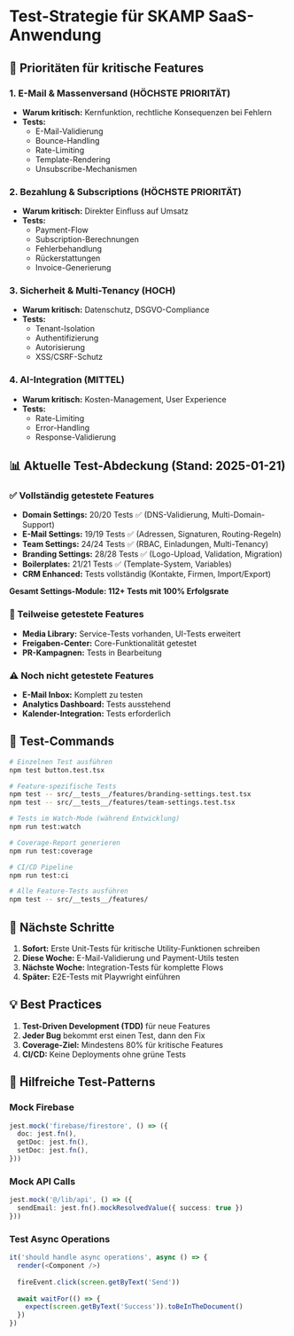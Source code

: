 # Test-Strategie für SKAMP SaaS-Anwendung

## 🎯 Prioritäten für kritische Features

### 1. **E-Mail & Massenversand** (HÖCHSTE PRIORITÄT)
- **Warum kritisch:** Kernfunktion, rechtliche Konsequenzen bei Fehlern
- **Tests:**
  - E-Mail-Validierung
  - Bounce-Handling
  - Rate-Limiting
  - Template-Rendering
  - Unsubscribe-Mechanismen

### 2. **Bezahlung & Subscriptions** (HÖCHSTE PRIORITÄT)
- **Warum kritisch:** Direkter Einfluss auf Umsatz
- **Tests:**
  - Payment-Flow
  - Subscription-Berechnungen
  - Fehlerbehandlung
  - Rückerstattungen
  - Invoice-Generierung

### 3. **Sicherheit & Multi-Tenancy** (HOCH)
- **Warum kritisch:** Datenschutz, DSGVO-Compliance
- **Tests:**
  - Tenant-Isolation
  - Authentifizierung
  - Autorisierung
  - XSS/CSRF-Schutz

### 4. **AI-Integration** (MITTEL)
- **Warum kritisch:** Kosten-Management, User Experience
- **Tests:**
  - Rate-Limiting
  - Error-Handling
  - Response-Validierung

## 📊 Aktuelle Test-Abdeckung (Stand: 2025-01-21)

### ✅ Vollständig getestete Features
- **Domain Settings:** 20/20 Tests ✅ (DNS-Validierung, Multi-Domain-Support)
- **E-Mail Settings:** 19/19 Tests ✅ (Adressen, Signaturen, Routing-Regeln)
- **Team Settings:** 24/24 Tests ✅ (RBAC, Einladungen, Multi-Tenancy)
- **Branding Settings:** 28/28 Tests ✅ (Logo-Upload, Validation, Migration)
- **Boilerplates:** 21/21 Tests ✅ (Template-System, Variables)
- **CRM Enhanced:** Tests vollständig (Kontakte, Firmen, Import/Export)

**Gesamt Settings-Module: 112+ Tests mit 100% Erfolgsrate**

### 🚧 Teilweise getestete Features
- **Media Library:** Service-Tests vorhanden, UI-Tests erweitert
- **Freigaben-Center:** Core-Funktionalität getestet
- **PR-Kampagnen:** Tests in Bearbeitung

### ⚠️ Noch nicht getestete Features
- **E-Mail Inbox:** Komplett zu testen
- **Analytics Dashboard:** Tests ausstehend
- **Kalender-Integration:** Tests erforderlich

## 📝 Test-Commands

```bash
# Einzelnen Test ausführen
npm test button.test.tsx

# Feature-spezifische Tests
npm test -- src/__tests__/features/branding-settings.test.tsx
npm test -- src/__tests__/features/team-settings.test.tsx

# Tests im Watch-Mode (während Entwicklung)
npm run test:watch

# Coverage-Report generieren
npm run test:coverage

# CI/CD Pipeline
npm run test:ci

# Alle Feature-Tests ausführen
npm test -- src/__tests__/features/
```

## 🚀 Nächste Schritte

1. **Sofort:** Erste Unit-Tests für kritische Utility-Funktionen schreiben
2. **Diese Woche:** E-Mail-Validierung und Payment-Utils testen
3. **Nächste Woche:** Integration-Tests für komplette Flows
4. **Später:** E2E-Tests mit Playwright einführen

## 💡 Best Practices

1. **Test-Driven Development (TDD)** für neue Features
2. **Jeder Bug** bekommt erst einen Test, dann den Fix
3. **Coverage-Ziel:** Mindestens 80% für kritische Features
4. **CI/CD:** Keine Deployments ohne grüne Tests

## 🔧 Hilfreiche Test-Patterns

### Mock Firebase
```typescript
jest.mock('firebase/firestore', () => ({
  doc: jest.fn(),
  getDoc: jest.fn(),
  setDoc: jest.fn(),
}))
```

### Mock API Calls
```typescript
jest.mock('@/lib/api', () => ({
  sendEmail: jest.fn().mockResolvedValue({ success: true })
}))
```

### Test Async Operations
```typescript
it('should handle async operations', async () => {
  render(<Component />)
  
  fireEvent.click(screen.getByText('Send'))
  
  await waitFor(() => {
    expect(screen.getByText('Success')).toBeInTheDocument()
  })
})
```
